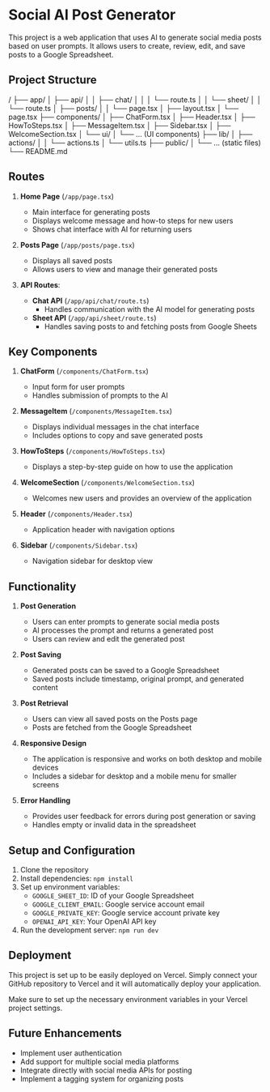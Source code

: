 # Social AI Post Generator

This project is a web application that uses AI to generate social media posts based on user prompts. It allows users to create, review, edit, and save posts to a Google Spreadsheet.

## Project Structure

/
├── app/
│ ├── api/
│ │ ├── chat/
│ │ │ └── route.ts
│ │ └── sheet/
│ │ └── route.ts
│ ├── posts/
│ │ └── page.tsx
│ ├── layout.tsx
│ └── page.tsx
├── components/
│ ├── ChatForm.tsx
│ ├── Header.tsx
│ ├── HowToSteps.tsx
│ ├── MessageItem.tsx
│ ├── Sidebar.tsx
│ ├── WelcomeSection.tsx
│ └── ui/
│ └── ... (UI components)
├── lib/
│ ├── actions/
│ │ └── actions.ts
│ └── utils.ts
├── public/
│ └── ... (static files)
└── README.md

## Routes

1. **Home Page** (`/app/page.tsx`)

   - Main interface for generating posts
   - Displays welcome message and how-to steps for new users
   - Shows chat interface with AI for returning users

2. **Posts Page** (`/app/posts/page.tsx`)

   - Displays all saved posts
   - Allows users to view and manage their generated posts

3. **API Routes**:
   - **Chat API** (`/app/api/chat/route.ts`)
     - Handles communication with the AI model for generating posts
   - **Sheet API** (`/app/api/sheet/route.ts`)
     - Handles saving posts to and fetching posts from Google Sheets

## Key Components

1. **ChatForm** (`/components/ChatForm.tsx`)

   - Input form for user prompts
   - Handles submission of prompts to the AI

2. **MessageItem** (`/components/MessageItem.tsx`)

   - Displays individual messages in the chat interface
   - Includes options to copy and save generated posts

3. **HowToSteps** (`/components/HowToSteps.tsx`)

   - Displays a step-by-step guide on how to use the application

4. **WelcomeSection** (`/components/WelcomeSection.tsx`)

   - Welcomes new users and provides an overview of the application

5. **Header** (`/components/Header.tsx`)

   - Application header with navigation options

6. **Sidebar** (`/components/Sidebar.tsx`)
   - Navigation sidebar for desktop view

## Functionality

1. **Post Generation**

   - Users can enter prompts to generate social media posts
   - AI processes the prompt and returns a generated post
   - Users can review and edit the generated post

2. **Post Saving**

   - Generated posts can be saved to a Google Spreadsheet
   - Saved posts include timestamp, original prompt, and generated content

3. **Post Retrieval**

   - Users can view all saved posts on the Posts page
   - Posts are fetched from the Google Spreadsheet

4. **Responsive Design**

   - The application is responsive and works on both desktop and mobile devices
   - Includes a sidebar for desktop and a mobile menu for smaller screens

5. **Error Handling**
   - Provides user feedback for errors during post generation or saving
   - Handles empty or invalid data in the spreadsheet

## Setup and Configuration

1. Clone the repository
2. Install dependencies: `npm install`
3. Set up environment variables:
   - `GOOGLE_SHEET_ID`: ID of your Google Spreadsheet
   - `GOOGLE_CLIENT_EMAIL`: Google service account email
   - `GOOGLE_PRIVATE_KEY`: Google service account private key
   - `OPENAI_API_KEY`: Your OpenAI API key
4. Run the development server: `npm run dev`

## Deployment

This project is set up to be easily deployed on Vercel. Simply connect your GitHub repository to Vercel and it will automatically deploy your application.

Make sure to set up the necessary environment variables in your Vercel project settings.

## Future Enhancements

- Implement user authentication
- Add support for multiple social media platforms
- Integrate directly with social media APIs for posting
- Implement a tagging system for organizing posts
